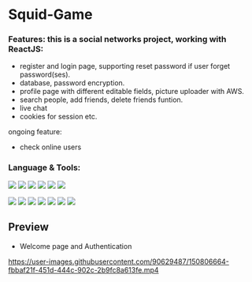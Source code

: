 # Squid-Game
### Features: this is a social networks project, working with ReactJS: 
- register and login page, supporting reset password if user forget password(ses).
- database, password encryption.
- profile page with different editable fields, picture uploader with AWS.
- search people, add friends, delete friends funtion.
- live chat 
- cookies for session etc.

ongoing feature:
- check online users


### Language & Tools:
 
<span><img src="https://img.shields.io/badge/javascript-%23323330.svg?style=for-the-badge&logo=javascript&logoColor=%23F7DF1E"></span>
<span><img src="https://img.shields.io/badge/css3-%231572B6.svg?style=for-the-badge&logo=css3&logoColor=white"></span>
<span><img src="https://img.shields.io/badge/react-%2320232a.svg?style=for-the-badge&logo=react&logoColor=%2361DAFB"></span>
<span><img src="https://img.shields.io/badge/React_Router-CA4245?style=for-the-badge&logo=react-router&logoColor=white"></span>
<span><img src="https://img.shields.io/badge/redux-%23593d88.svg?style=for-the-badge&logo=redux&logoColor=white"></span>
<span><img src="https://img.shields.io/badge/Socket.io-black?style=for-the-badge&logo=socket.io&badgeColor=010101"></span>


<span><img src="https://img.shields.io/badge/node.js-6DA55F?style=for-the-badge&logo=node.js&logoColor=white"></span>
<span><img src="https://img.shields.io/badge/python-3670A0?style=for-the-badge&logo=python&logoColor=ffdd54"></span>
<span><img src="https://img.shields.io/badge/postgres-%23316192.svg?style=for-the-badge&logo=postgresql&logoColor=white"></span>
<span><img src="https://img.shields.io/badge/webpack-%238DD6F9.svg?style=for-the-badge&logo=webpack&logoColor=black"></span>
<span><img src="https://img.shields.io/badge/NPM-%23000000.svg?style=for-the-badge&logo=npm&logoColor=white"></span>
<span><img src="https://img.shields.io/badge/AWS-%23FF9900.svg?style=for-the-badge&logo=amazon-aws&logoColor=white"></span>
<span><img src="https://img.shields.io/badge/Canva-%2300C4CC.svg?style=for-the-badge&logo=Canva&logoColor=white"></span>


## Preview
- Welcome page and Authentication 


https://user-images.githubusercontent.com/90629487/150806664-fbbaf21f-451d-444c-902c-2b9fc8a613fe.mp4

